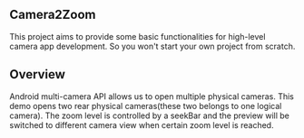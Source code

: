 ## Camera2Zoom

This project aims to provide some basic functionalities for high-level camera app development. So you won't start your own project from scratch.

## Overview

Android multi-camera API allows us to open multiple physical cameras. This demo opens two rear physical cameras(these two belongs to one logical camera).
The zoom level is controlled by a seekBar and the preview will be switched to different camera view when certain zoom level is reached.